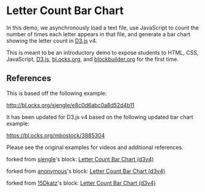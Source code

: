 # Letter Count Bar Chart

In this demo, we asynchronously load a text file, use JavaScript to count the number of times each letter appears in that file, and generate a bar chart showing the letter count in [D3.js](http://d3js.org/) v4.

This is meant to be an introductory demo to expose students to HTML, CSS, JavaScript, [D3.js](http://d3js.org/), [bl.ocks.org](http://bl.ocks.org/), and [blockbuilder.org](http://blockbuilder.org/) for the first time.

## References

This is based off the following example:

<http://bl.ocks.org/sjengle/e8c0d6abc0a8d52d4b11>

It has been updated for D3.js v4 based on the following updated bar chart example:

<https://bl.ocks.org/mbostock/3885304>

Please see the original examples for videos and additional references.

forked from <a href='http://bl.ocks.org/sjengle/'>sjengle</a>'s block: <a href='http://bl.ocks.org/sjengle/1e23258249638a508426470a48ff2924'>Letter Count Bar Chart (d3v4)</a>

forked from <a href='http://bl.ocks.org/anonymous/'>anonymous</a>'s block: <a href='http://bl.ocks.org/anonymous/8f8acad4dbf8ca7a371601519c1bf018'>Letter Count Bar Chart (d3v4)</a>

forked from <a href='http://bl.ocks.org/15Dkatz/'>15Dkatz</a>'s block: <a href='http://bl.ocks.org/15Dkatz/a2a2b1fb551fe6f2b65c183745aa68fe'>Letter Count Bar Chart (d3v4)</a>